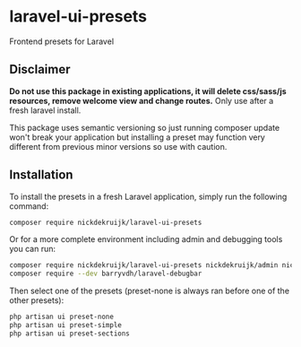 # laravel-ui-presets
Frontend presets for Laravel

## Disclaimer
**Do not use this package in existing applications, it will delete css/sass/js resources, remove welcome view and change routes.**
Only use after a fresh laravel install.

This package uses semantic versioning so just running composer update won't break your application but installing a preset may function very different from previous minor versions so use with caution.

## Installation

To install the presets in a fresh Laravel application, simply run the following command:

```bash
composer require nickdekruijk/laravel-ui-presets
```

Or for a more complete environment including admin and debugging tools you can run:

```bash
composer require nickdekruijk/laravel-ui-presets nickdekruijk/admin nickdekruijk/settings doctrine/dbal arcanedev/laravel-lang
composer require --dev barryvdh/laravel-debugbar
```

Then select one of the presets (preset-none is always ran before one of the other presets):

```bash
php artisan ui preset-none
php artisan ui preset-simple
php artisan ui preset-sections
```
